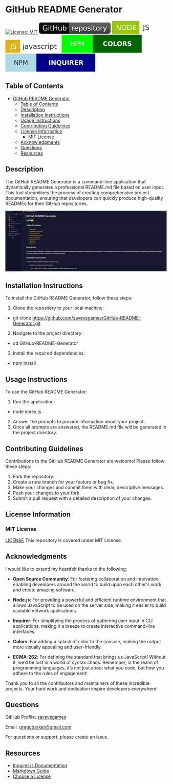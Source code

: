 # GitHub README Generator

[![License: MIT](https://img.shields.io/badge/License-MIT-yellow.svg)](https://opensource.org/licenses/MIT)  ![Badge](./output/additional_badge_1.svg) ![Badge](./output/additional_badge_2.svg) ![Badge](./output/additional_badge_3.svg) ![Badge](./output/additional_badge_4.svg) ![Badge](./output/additional_badge_5.svg)

## Table of Contents

- [GitHub README Generator](#github-readme-generator)
  - [Table of Contents](#table-of-contents)
  - [Description](#description)
  - [Installation Instructions](#installation-instructions)
  - [Usage Instructions](#usage-instructions)
  - [Contributing Guidelines](#contributing-guidelines)
  - [License Information](#license-information)
    - [MIT License](#mit-license)
  - [Acknowledgments](#acknowledgments)
  - [Questions](#questions)
  - [Resources](#resources)
  
## Description

The GitHub README Generator is a command-line application that dynamically generates a professional README.md file based on user input. This tool streamlines the process of creating comprehensive project documentation, ensuring that developers can quickly produce high-quality READMEs for their GitHub repositories.

![Readme Generator Screenshot](./assets/images/readme_generator_screenshot.png)

## Installation Instructions

To install the GitHub README Generator, follow these steps:

1. Clone the repository to your local machine:

- git clone <https://github.com/savevsgames/GitHub-README-Generator.git>
  
2. Navigate to the project directory:

- cd GitHub-README-Generator

3. Install the required dependencies:
  
- npm install

## Usage Instructions

To use the GitHub README Generator:

1. Run the application:
  
- node index.js

2. Answer the prompts to provide information about your project.
3. Once all prompts are answered, the README.md file will be generated in the project directory.

## Contributing Guidelines

Contributions to the GitHub README Generator are welcome! Please follow these steps:

1. Fork the repository.
2. Create a new branch for your feature or bug fix.
3. Make your changes and commit them with clear, descriptive messages.
4. Push your changes to your fork.
5. Submit a pull request with a detailed description of your changes.

## License Information

### MIT License

[LICENSE](./LICENSE) This repository is covered under MIT License.

## Acknowledgments

I would like to extend my heartfelt thanks to the following:

- **Open Source Community**: For fostering collaboration and innovation, enabling developers around the world to build upon each other's work and create amazing software.

- **Node.js**: For providing a powerful and efficient runtime environment that allows JavaScript to be used on the server side, making it easier to build scalable network applications.

- **Inquirer**: For simplifying the process of gathering user input in CLI applications, making it a breeze to create interactive command-line interfaces.

- **Colors**: For adding a splash of color to the console, making the output more visually appealing and user-friendly.

- **ECMA-262**: For defining the standard that brings us JavaScript! Without it, we’d be lost in a world of syntax chaos. Remember, in the realm of programming languages, it’s not just about what you code, but how you adhere to the rules of engagement!

Thank you to all the contributors and maintainers of these incredible projects. Your hard work and dedication inspire developers everywhere!

## Questions

GitHub Profile: [savevsgames](https://github.com/savevsgames)

Email: <gregcbarker@gmail.com>

For questions or support, please create an issue.

## Resources

- [Inquirer.js Documentation](https://github.com/SBoudrias/Inquirer.js#readme)
- [Markdown Guide](https://www.markdownguide.org/)
- [Choose a License](https://choosealicense.com/)
